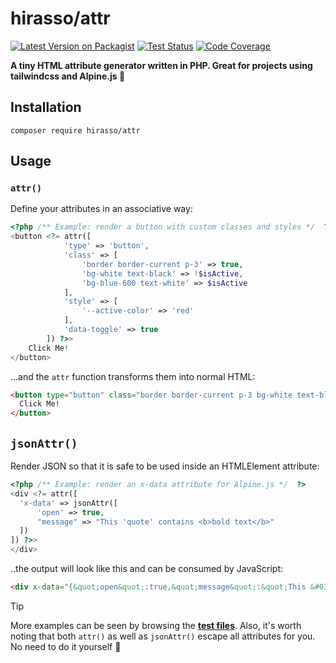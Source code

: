 # hirasso/attr

[![Latest Version on Packagist](https://img.shields.io/packagist/v/hirasso/attr.svg)](https://packagist.org/packages/hirasso/attr)
[![Test Status](https://img.shields.io/github/actions/workflow/status/hirasso/attr/ci.yml?label=tests)](https://github.com/hirasso/attr/actions/workflows/ci.yml)
[![Code Coverage](https://img.shields.io/codecov/c/github/hirasso/attr)](https://app.codecov.io/gh/hirasso/attr)

**A tiny HTML attribute generator written in PHP. Great for projects using tailwindcss and Alpine.js 🎡**

## Installation

```shell
composer require hirasso/attr
```

## Usage

### `attr()`

Define your attributes in an associative way:

```php
<?php /** Example: render a button with custom classes and styles */  ?>
<button <?= attr([
            'type' => 'button',
            'class' => [
                'border border-current p-3' => true,
                'bg-white text-black' => !$isActive,
                'bg-blue-600 text-white' => $isActive
            ],
            'style' => [
                '--active-color' => 'red'
            ],
            'data-toggle' => true
        ]) ?>>
    Click Me!
</button>
```

...and the `attr` function transforms them into normal HTML:

```html
<button type="button" class="border border-current p-3 bg-white text-black" style="--active-color: red;" data-toggle>
  Click Me!
</button>
```

## `jsonAttr()`

Render JSON so that it is safe to be used inside an HTMLElement attribute:

```php
<?php /** Example: render an x-data attribute for Alpine.js */  ?>
<div <?= attr([
  'x-data' => jsonAttr([
      'open' => true,
      "message" => "This 'quote' contains <b>bold text</b>"
  ])
]) ?>>
</div>
```

..the output will look like this and can be consumed by JavaScript:

```html
<div x-data="{&quot;open&quot;:true,&quot;message&quot;:&quot;This &#039;quote&#039; contains &lt;b&gt;bold text&lt;\/b&gt;&quot;}"></div>
```

> [!TIP]
> More examples can be seen by browsing the **[test files](./tests/Feature/attrTest.php)**.
> Also, it's worth noting that both `attr()` as well as `jsonAttr()` escape all attributes for you.
> No need to do it yourself 🦦